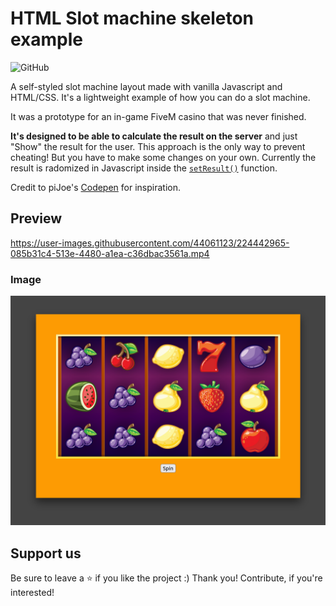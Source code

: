 # HTML Slot machine skeleton example

![GitHub](https://img.shields.io/github/license/flixrp/HTML-slot-machine-example)

A self-styled slot machine layout made with vanilla Javascript and HTML/CSS.
It's a lightweight example of how you can do a slot machine.

It was a prototype for an in-game FiveM casino that was never finished.

**It's designed to be able to calculate the result on the server** and just "Show" the result for the user.
This approach is the only way to prevent cheating! But you have to make some changes on your own. Currently the result is radomized in Javascript inside the [`setResult()`](https://github.com/flixrp/HTML-slot-machine-example/blob/8d988c06835f8ec1a19bca425e52e1089c3641a4/script.js#L59-L63) function.

Credit to piJoe's [Codepen](https://codepen.io/piJoe/pen/BLwRza) for inspiration.

## Preview

https://user-images.githubusercontent.com/44061123/224442965-085b31c4-513e-4480-a1ea-c36dbac3561a.mp4

### Image

![preview1.png](./preview1.png)

## Support us

Be sure to leave a ⭐️ if you like the project :) Thank you! Contribute, if you're interested!
